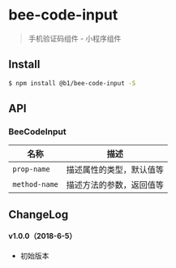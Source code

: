 # bee-code-input

> 手机验证码组件 - 小程序组件

## Install

``` bash
$ npm install @b1/bee-code-input -S
```

## API

### BeeCodeInput

| 名称                  | 描述                         |
|----------------------|------------------------------|
|`prop-name`           | 描述属性的类型，默认值等         |
|`method-name`         | 描述方法的参数，返回值等         |

## ChangeLog

#### v1.0.0（2018-6-5）

- 初始版本
